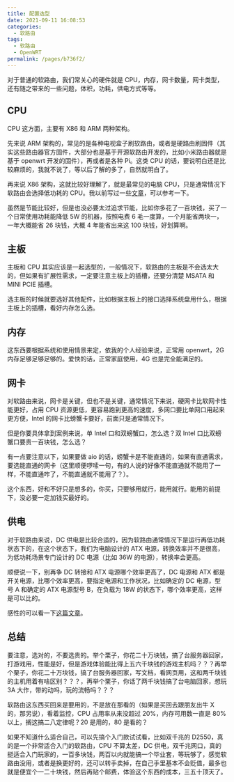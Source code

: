 ```yaml
---
title: 配置选型
date: 2021-09-11 16:08:53
categories:
  - 软路由
tags:
  - 软路由
  - OpenWRT
permalink: /pages/b736f2/
---
```


对于普通的软路由，我们常关心的硬件就是 CPU，内存，网卡数量，网卡类型，还有随之带来的一些问题，体积，功耗，供电方式等等。

## CPU

CPU 这方面，主要有 X86 和 ARM 两种架构。

先来说 ARM 架构的，常见的是各种电视盒子刷软路由，或者是硬路由刷固件（其实这些路由器官方固件，大部分也是基于开源软路由开发的，比如小米路由器就是基于 openwrt 开发的固件），再或者是各种 Pi。这类 CPU 的话，要说明白还是比较麻烦的，我就不说了，等以后了解的多了，自然就明白了。

再来说 X86 架构，这就比较好理解了，就是最常见的电脑 CPU，只是通常情况下软路由会选择低功耗的 CPU。我以前写过一些[文章](/hardware/#硬件科普)，可以参考一下。

虽然是节能比较好，但是也没必要太过追求节能，比如你多花了一百块钱，买了一个日常使用功耗能降低 5W 的机器，按照电费 6 毛一度算，一个月能省两块一，一年大概能省 26 块钱，大概 4 年能省出来这 100 块钱，好划算啊。

## 主板

主板和 CPU 其实应该是一起选型的，一般情况下，软路由的主板是不会选太大的，但如果有扩展性需求，一定要注意主板上的插槽，还要分清楚 MSATA 和 MINI PCIE 插槽。

选主板的时候就要选好其他配件，比如根据主板上的接口选择系统盘用什么，根据主板上的插槽，看好内存怎么选。

## 内存

这东西要根据系统和使用情景来定，依我的个人经验来说，正常用 openwrt，2G 内存足够足够足够的。爱快的话，正常家庭使用，4G 也是完全能满足的。

## 网卡

对软路由来说，网卡是关键，但也不是关键，通常情况下来说，硬网卡比软网卡性能更好，占用 CPU 资源更低，更容易跑到更高的速度，多网口要比单网口用起来更方便，Intel 的网卡比螃蟹卡要好，前面只是通常情况下。

但是你要具体拿到案例来说，单 Intel 口和双螃蟹口，怎么选？双 Intel 口比双螃蟹口要贵一百块钱，怎么选？

有一点要注意以下，如果要做 aio 的话，螃蟹卡是不能直通的，如果有直通需求，要选能直通的网卡（这里顺便啰嗦一句，有的人说的好像不能直通就不能用了一样，不能直通咋了，不能直通就不能用了？）。

这个东西，好和不好只是想多的，你买，只要够用就行，能用就行。能用的前提下，没必要一定加钱买最好的。

## 供电

对于软路由来说，DC 供电是比较合适的，因为软路由通常情况下是运行再低功耗状态下的，在这个状态下，我们为电脑设计的 ATX 电源，转换效率并不是很高，为低功耗场景专门设计的 DC 电源（比如 36W 的电源），转换率会更高。

顺便说一下，别再争 DC 转接和 ATX 电源哪个效率更高了，DC 电源和 ATX 都是开关电源，比哪个效率更高，要指定电源和工作状况，比如确定的 DC 电源，型号 A 和确定的 ATX 电源型号 B，在负载为 18W 的状态下，哪个效率更高，这样是可以比的。

感性的可以看一下[这篇文章](../../03.装机/0030.硬件科普/0030.DC电源和ATX电源.md)。

## 总结

要注意，选对的，不要选贵的。举个栗子，你花二十万块钱，搞了台服务器回家，打游戏用，性能是好，但是游戏体验能比得上五六千块钱的游戏主机吗？？？再举个栗子，你花二十万块钱，搞了台服务器回家，写文档，看网页用，这和两千块钱的主机用着有啥区别？？？，再举个栗子，你话了两千块钱搞了台电脑回家，想玩 3A 大作，带的动吗，玩的流畅吗？？？

软路由这东西买回来是要用的，不是放在那看的（如果是买回去跟朋友出牛 X 的，那另说），看着监控，CPU 占用率从来没超过 20%，内存可用数一直是 80%以上，搁这搞二八定律呢？20 是用的，80 是看的？

如果不知道什么适合自己，可以先搞个入门款试试看，比如双千兆的 D2550，真的是一个非常适合入门的软路由，CPU 不算太差，DC 供电，双千兆网口，真的挺适合入门玩家的，一百多块钱，两百以内就能搞一个毕业套，等玩够了，感觉软路由没用，或者是换更好的，还可以转手卖掉，在自己手里基本不会贬值，最多也就是便宜个一二十块钱，然后再贴个邮费，体验这个东西的成本，三五十顶天了。
